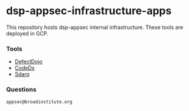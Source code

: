 # dsp-appsec-infrastructure-apps
This repository hosts dsp-appsec internal infrastructure. These tools are deployed in GCP.  



### Tools
- [DefectDojo](defectdojo)
- [CodeDx](codedx)
- [Sdarq](sdarq)


### Questions
`appsec@broadinstitute.org`

